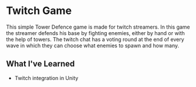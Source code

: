 # Twitch Game

This simple Tower Defence game is made for twitch streamers. In this game the streamer defends his base by fighting enemies, either by hand or with the help of towers. The twitch chat has a voting round at the end of every wave in which they can choose what enemies to spawn and how many.

## What I've Learned

* Twitch integration in Unity
